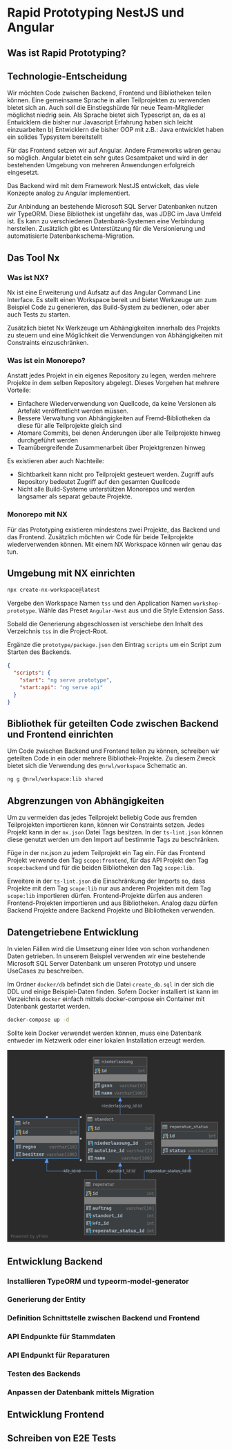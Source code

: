 # Rapid Prototyping NestJS und Angular

## Was ist Rapid Prototyping?

## Technologie-Entscheidung

Wir möchten Code zwischen Backend, Frontend und Bibliotheken teilen können.
Eine gemeinsame Sprache in allen Teilprojekten zu verwenden bietet sich an.
Auch soll die Einstiegshürde für neue Team-Mitglieder möglichst niedrig sein.
Als Sprache bietet sich Typescript an, da es
a) Entwicklern die bisher nur Javascript Erfahrung haben sich leicht einzuarbeiten
b) Entwicklern die bisher OOP mit z.B.: Java entwicklet haben ein solides Typsystem bereitstellt

Für das Frontend setzen wir auf Angular. Andere Frameworks wären genau so möglich.
Angular bietet ein sehr gutes Gesamtpaket und wird in der bestehenden Umgebung
von mehreren Anwendungen erfolgreich eingesetzt.

Das Backend wird mit dem Framework NestJS entwickelt, das viele Konzepte analog
zu Angular implementiert.

Zur Anbindung an bestehende Microsoft SQL Server Datenbanken nutzen wir TypeORM.
Diese Bibliothek ist ungefähr das, was JDBC im Java Umfeld ist. Es kann zu
verschiedenen Datenbank-Systemen eine Verbindung herstellen. Zusätzlich gibt
es Unterstützung für die Versionierung und automatisierte Datenbankschema-Migration.

## Das Tool Nx

### Was ist NX?

Nx ist eine Erweiterung und Aufsatz auf das Angular Command Line Interface.
Es stellt einen Workspace bereit und bietet Werkzeuge um zum Beispiel Code zu generieren,
das Build-System zu bedienen, oder aber auch Tests zu starten.

Zusätzlich bietet Nx Werkzeuge um Abhängigkeiten innerhalb des Projekts zu steuern
und eine Möglichkeit die Verwendungen von Abhängigkeiten mit Constraints einzuschränken.

### Was ist ein Monorepo?

Anstatt jedes Projekt in ein eigenes Repository zu legen, werden mehrere Projekte in
dem selben Repository abgelegt. Dieses Vorgehen hat mehrere Vorteile:

- Einfachere Wiederverwendung von Quellcode, da keine Versionen als Artefakt veröffentlicht werden müssen.
- Bessere Verwaltung von Abhängigkeiten auf Fremd-Bibliotheken da diese für alle Teilprojekte gleich sind
- Atomare Commits, bei denen Änderungen über alle Teilprojekte hinweg durchgeführt werden
- Teamübergreifende Zusammenarbeit über Projektgrenzen hinweg

Es existieren aber auch Nachteile:

- Sichtbarkeit kann nicht pro Teilprojekt gesteuert werden. Zugriff aufs Repository bedeutet Zugriff auf den gesamten Quellcode
- Nicht alle Build-Systeme unterstützen Monorepos und werden langsamer als separat gebaute Projekte.

### Monorepo mit NX

Für das Prototyping existieren mindestens zwei Projekte, das Backend und das Frontend. Zusätzlich
möchten wir Code für beide Teilprojekte wiederverwenden können. Mit einem NX Workspace können wir
genau das tun.

## Umgebung mit NX einrichten

```bash
npx create-nx-workspace@latest
```

Vergebe den Workspace Namen `tss` und den Application Namen `workshop-prototype`. Wähle das Preset
`Angular-Nest` aus und die Style Extension Sass.

Sobald die Generierung abgeschlossen ist verschiebe den Inhalt des Verzeichnis `tss` in die Project-Root.

Ergänze die `prototype/package.json` den Eintrag `scripts` um ein Script zum Starten des Backends.

```json
{
  "scripts": {
    "start": "ng serve prototype",
    "start:api": "ng serve api"
  }
}
```

## Bibliothek für geteilten Code zwischen Backend und Frontend einrichten

Um Code zwischen Backend und Frontend teilen zu können, schreiben wir geteilten Code
in ein oder mehrere Bibliothek-Projekte. Zu diesem Zweck bietet sich die Verwendung
des `@nrwl/workspace` Schematic an.

```bash
ng g @nrwl/workspace:lib shared
```

## Abgrenzungen von Abhängigkeiten

Um zu vermeiden das jedes Teilprojekt beliebig Code aus fremden Teilprojekten importieren kann,
können wir Constraints setzen. Jedes Projekt kann in der `nx.json` Datei Tags besitzen. In 
der `ts-lint.json` können diese genutzt werden um den Import auf bestimmte Tags zu beschränken.

Füge in der nx.json zu jedem Teilprojekt ein Tag ein. Für das Frontend Projekt verwende den Tag
`scope:frontend`, für das API Projekt den Tag `scope:backend` und für die beiden Bibliotheken
den Tag `scope:lib`.

Erweitere in der `ts-lint.json` die Einschränkung der Imports so, dass Projekte mit dem Tag `scope:lib`
nur aus anderen Projekten mit dem Tag `scope:lib` importieren dürfen. Frontend-Projekte dürfen aus
anderen Frontend-Projekten importieren und aus Bibliotheken. Analog dazu dürfen Backend Projekte andere
Backend Projekte und Bibliotheken verwenden.


## Datengetriebene Entwicklung

In vielen Fällen wird die Umsetzung einer Idee von schon vorhandenen Daten getrieben. In unserem
Beispiel verwenden wir eine bestehende Microsoft SQL Server Datenbank um unseren Prototyp und unsere
UseCases zu beschreiben.

Im Ordner `docker/db` befindet sich die Datei `create_db.sql` in der sich die DDL und einige
Beispiel-Daten finden. Sofern Docker installiert ist kann im Verzeichnis `docker` einfach
mittels docker-compose ein Container mit Datenbank gestartet werden.

```bash
docker-compose up -d
```

Sollte kein Docker verwendet werden können, muss eine Datenbank entweder im Netzwerk oder einer
lokalen Installation erzeugt werden.

![Datenbank Schema](schema.png)

## Entwicklung Backend

### Installieren TypeORM und typeorm-model-generator

### Generierung der Entity

### Definition Schnittstelle zwischen Backend und Frontend

### API Endpunkte für Stammdaten

### API Endpunkt für Reparaturen

### Testen des Backends

### Anpassen der Datenbank mittels Migration

## Entwicklung Frontend

## Schreiben von E2E Tests


